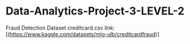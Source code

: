 # Data-Analytics-Project-3-LEVEL-2
Fraud Detection
Dataset creditcard.csv link:[(https://www.kaggle.com/datasets/mlg-ulb/creditcardfraud)]
